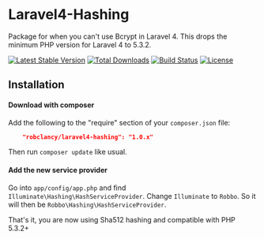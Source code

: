 Laravel4-Hashing
=============

Package for when you can't use Bcrypt in Laravel 4. This drops the minimum PHP version for Laravel 4 to 5.3.2.

[![Latest Stable Version](https://poser.pugx.org/robclancy/laravel4-hashing/v/stable.png)](https://packagist.org/packages/robclancy/laravel4-hashing) [![Total Downloads](https://poser.pugx.org/robclancy/laravel4-hashing/downloads.png)](https://packagist.org/packages/robclancy/laravel4-hashing) [![Build Status](https://secure.travis-ci.org/robclancy/laravel4-hashing.png)](http://travis-ci.org/robclancy/laravel4-hashing) [![License](https://poser.pugx.org/robclancy/laravel4-hashing/license.png)](https://packagist.org/packages/robclancy/laravel4-hashing)

## Installation

#### Download with composer

Add the following to the "require" section of your `composer.json` file:

```json
	"robclancy/laravel4-hashing": "1.0.x"
```

Then run `composer update` like usual.

#### Add the new service provider

Go into `app/config/app.php` and find `Illuminate\Hashing\HashServiceProvider`. Change `Illuminate` to `Robbo`. So it will then be `Robbo\Hashing\HashServiceProvider`.

That's it, you are now using Sha512 hashing and compatible with PHP 5.3.2+
